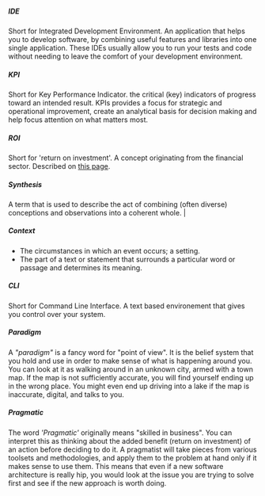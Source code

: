
##### IDE
Short for Integrated Development Environment.
An application that helps you to develop software, by combining useful features and libraries into one single application. These IDEs usually allow you to run your tests and code without needing to leave the comfort of your development environment.

##### KPI
Short for Key Performance Indicator.
the critical (key) indicators of progress toward an intended result. KPIs provides a focus for strategic and operational improvement, create an analytical basis for decision making and help focus attention on what matters most.

##### ROI
Short for 'return on investment'.
A concept originating from the financial sector. Described on [this page](/1_Patterns/Productivity/Concepts/HOME#return-on-investment).

##### Synthesis
A term that is used to describe the act of combining (often diverse) conceptions and observations into a coherent whole. | 


##### Context
- The circumstances in which an event occurs; a setting.
- The part of a text or statement that surrounds a particular word or passage and determines its meaning.

##### CLI
Short for Command Line Interface.
A text based environement that gives you control over your system.

##### Paradigm
A _"paradigm"_ is a fancy word for "point of view". It is the belief system that you hold and use in order to make sense of what is happening around you.
You can look at it as walking around in an unknown city, armed with a town map. If the map is not sufficiently accurate, you will find yourself ending up in the wrong place. You might even end up driving into a lake if the map is inaccurate, digital, and talks to you.

##### Pragmatic
The word _'Pragmatic'_ originally means "skilled in business". You can interpret this as  thinking about the added benefit (return on investment) of an action before deciding to do it. 
A pragmatist will take pieces from various toolsets and methodologies, and apply them to the problem at hand only if it makes sense to use them.
This means that even if a new software architecture is really hip, you would look at the issue you are trying to solve first and see if the new approach is worth doing.
